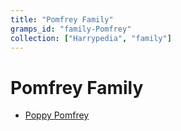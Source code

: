 ```yaml
---
title: "Pomfrey Family"
gramps_id: "family-Pomfrey"
collection: ["Harrypedia", "family"]
---
```


# Pomfrey Family

- [Poppy Pomfrey](/Harrypedia/people/Pomfrey/Poppy/)
